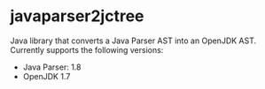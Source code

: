 # javaparser2jctree
Java library that converts a Java Parser AST into an OpenJDK AST. Currently supports the following versions:
- Java Parser: 1.8
- OpenJDK 1.7
